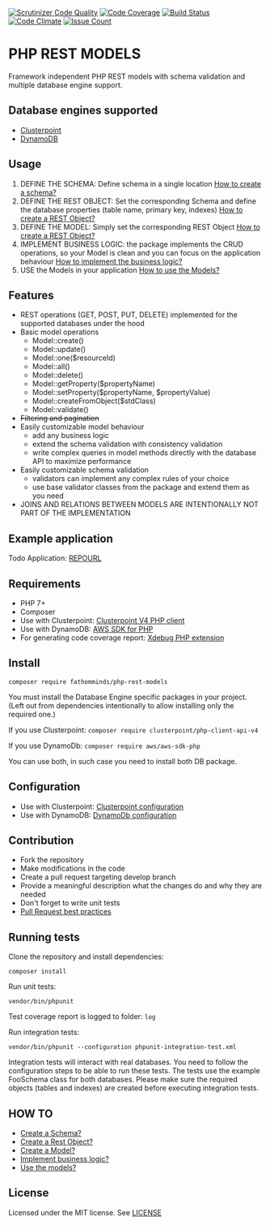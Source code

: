 [![Scrutinizer Code Quality](https://scrutinizer-ci.com/g/fathomminds/php-rest-models/badges/quality-score.png?b=master)](https://scrutinizer-ci.com/g/fathomminds/php-rest-models/?branch=master) [![Code Coverage](https://scrutinizer-ci.com/g/fathomminds/php-rest-models/badges/coverage.png?b=master)](https://scrutinizer-ci.com/g/fathomminds/php-rest-models/?branch=master) [![Build Status](https://scrutinizer-ci.com/g/fathomminds/php-rest-models/badges/build.png?b=master)](https://scrutinizer-ci.com/g/fathomminds/php-rest-models/build-status/master) [![Code Climate](https://codeclimate.com/github/fathomminds/php-rest-models/badges/gpa.svg)](https://codeclimate.com/github/fathomminds/php-rest-models) [![Issue Count](https://codeclimate.com/github/fathomminds/php-rest-models/badges/issue_count.svg)](https://codeclimate.com/github/fathomminds/php-rest-models)

# PHP REST MODELS #

Framework independent PHP REST models with schema validation and multiple database engine support.

## Database engines supported ##

* [Clusterpoint](https://www.clusterpoint.com)
* [DynamoDB](https://aws.amazon.com/dynamodb)

## Usage ##

1. DEFINE THE SCHEMA: Define schema in a single location [How to create a schema?](./documentation/howto/schema.md)
2. DEFINE THE REST OBJECT: Set the corresponding Schema and define the database properties (table name, primary key, indexes) [How to create a REST Object?](./documentation/howto/object.md)
3. DEFINE THE MODEL: Simply set the corresponding REST Object [How to create a REST Object?](./documentation/howto/model.md)
4. IMPLEMENT BUSINESS LOGIC: the package implements the CRUD operations, so your Model is clean and you can focus on the application behaviour [How to implement the business logic?](./documentation/howto/business-logic.md)
5. USE the Models in your application [How to use the Models?](./documentation/howto/use-models.md)

## Features ##

* REST operations (GET, POST, PUT, DELETE) implemented for the supported databases under the hood
* Basic model operations
    * Model::create()
    * Model::update()
    * Model::one($resourceId)
    * Model::all()
    * Model::delete()
    * Model::getProperty($propertyName)
    * Model::setProperty($propertyName, $propertyValue)
    * Model::createFromObject($stdClass)
    * Model::validate()
* ~~Filtering and pagination~~
* Easily customizable model behaviour
    * add any business logic
    * extend the schema validation with consistency validation
    * write complex queries in model methods directly with the database API to maximize performance
* Easily customizable schema validation
    * validators can implement any complex rules of your choice
    * use base validator classes from the package and extend them as you need
* JOINS AND RELATIONS BETWEEN MODELS ARE INTENTIONALLY NOT PART OF THE IMPLEMENTATION

## Example application ##

Todo Application: [REPOURL](REPOURL)

## Requirements ##

* PHP 7+
* Composer
* Use with Clusterpoint: [Clusterpoint V4 PHP client](https://github.com/clusterpoint/php-client-api)
* Use with DynamoDB: [AWS SDK for PHP](https://github.com/aws/aws-sdk-php)
* For generating code coverage report: [Xdebug PHP extension](https://xdebug.org)

## Install ##

`composer require fathomminds/php-rest-models`

You must install the Database Engine specific packages in your project. (Left out from dependencies intentionally to allow installing only the required one.)

If you use Clusterpoint: `composer require clusterpoint/php-client-api-v4`

If you use DynamoDb: `composer require aws/aws-sdk-php`

You can use both, in such case you need to install both DB package.

## Configuration ##

* Use with Clusterpoint: [Clusterpoint configuration](./documentation/clusterpoint-config.md)
* Use with DynamoDB: [DynamoDb configuration](./documentation/dynamodb-config.md)

## Contribution ##

* Fork the repository
* Make modifications in the code
* Create a pull request targeting develop branch
* Provide a meaningful description what the changes do and why they are needed
* Don't forget to write unit tests
* [Pull Request best practices](http://blog.ploeh.dk/2015/01/15/10-tips-for-better-pull-requests)

## Running tests ##

Clone the repository and install dependencies:

`composer install`

Run unit tests:

`vendor/bin/phpunit`

Test coverage report is logged to folder: `log`

Run integration tests:

`vendor/bin/phpunit --configuration phpunit-integration-test.xml`

Integration tests will interact with real databases. You need to follow the configuration steps to be able to run these tests. The tests use the example FooSchema class for both databases. Please make sure the required objects (tables and indexes) are created before executing integration tests.

## HOW TO ##

* [Create a Schema?](./documentation/howto/schema.md)
* [Create a Rest Object?](./documentation/howto/object.md)
* [Create a Model?](./documentation/howto/model.md)
* [Implement business logic?](./documentation/howto/business-logic.md)
* [Use the models?](./documentation/howto/use-models.md)

## License ##

Licensed under the MIT license. See [LICENSE](./LICENSE)
